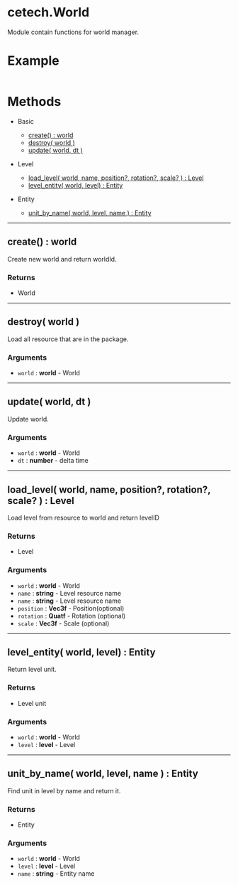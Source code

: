 # cetech.World

Module contain functions for world  manager.

# Example

```lua
```

# Methods
* Basic
    * [create() : world](#create-world)
    * [destroy( world )](#destroy-world)
    * [update( world, dt )](#update-world-dt)

* Level
    * [load_level( world, name, position?, rotation?, scale? ) : Level](#load_level-world-name-position-rotation-scale-level)
    * [level_entity( world, level) : Entity](#level_entity-world-level-unit)

* Entity
    * [unit_by_name( world, level, name ) : Entity](#unit_by_name-world-level-name-unit)

------------------------------------------------------------------------------------------------------------------------

## create() : world

Create new world and return worldId.

### Returns
* World

------------------------------------------------------------------------------------------------------------------------

## destroy( world )

Load all resource that are in the package.

### Arguments
* `world` : **world**   - World

------------------------------------------------------------------------------------------------------------------------

## update( world, dt )

Update world.

### Arguments
* `world` : **world**   - World
* `dt` : **number**   - delta time

------------------------------------------------------------------------------------------------------------------------

## load_level( world, name, position?, rotation?, scale? ) : Level

Load level from resource to world and return levelID

### Returns
* Level

### Arguments
* `world` : **world**   - World
* `name` : **string**   - Level resource name
* `name` : **string**   - Level resource name
* `position` : **Vec3f**   - Position(optional)
* `rotation` : **Quatf**   - Rotation (optional)
* `scale` : **Vec3f**   - Scale (optional)

------------------------------------------------------------------------------------------------------------------------

## level_entity( world, level) : Entity

Return level unit.

### Returns
* Level unit

### Arguments
* `world` : **world**   - World
* `level` : **level**   - Level

------------------------------------------------------------------------------------------------------------------------

## unit_by_name( world, level, name ) : Entity

Find unit in level by name and return it.

### Returns
* Entity

### Arguments
* `world` : **world**   - World
* `level` : **level**   - Level
* `name` : **string**   - Entity name
